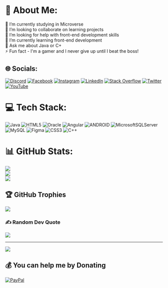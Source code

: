 # 💫 About Me:
🔭 I’m currently studying in Microverse<br>👯 I’m looking to collaborate on learning projects<br>🤝 I’m looking for help with front-end development skills<br>🌱 I’m currently learning front-end development<br>💬 Ask me about Java or C+<br>⚡ Fun fact - I'm a gamer and I never give up until I beat the boss!


## 🌐 Socials:
[![Discord](https://img.shields.io/badge/Discord-%237289DA.svg?logo=discord&logoColor=white)](https://discord.gg/https://discord.gg/wfxCVtwVsv) [![Facebook](https://img.shields.io/badge/Facebook-%231877F2.svg?logo=Facebook&logoColor=white)](https://facebook.com/jdx.elric) [![Instagram](https://img.shields.io/badge/Instagram-%23E4405F.svg?logo=Instagram&logoColor=white)](https://instagram.com/jdxelric) [![LinkedIn](https://img.shields.io/badge/LinkedIn-%230077B5.svg?logo=linkedin&logoColor=white)](https://linkedin.com/in/juan-diego-guerra-65076b1ba) [![Stack Overflow](https://img.shields.io/badge/-Stackoverflow-FE7A16?logo=stack-overflow&logoColor=white)](https://stackoverflow.com/users/20673616) [![Twitter](https://img.shields.io/badge/Twitter-%231DA1F2.svg?logo=Twitter&logoColor=white)](https://twitter.com/jdxelric147) [![YouTube](https://img.shields.io/badge/YouTube-%23FF0000.svg?logo=YouTube&logoColor=white)](https://youtube.com/@JdxElric) 

# 💻 Tech Stack:
![Java](https://img.shields.io/badge/java-%23ED8B00.svg?style=for-the-badge&logo=java&logoColor=white) ![HTML5](https://img.shields.io/badge/html5-%23E34F26.svg?style=for-the-badge&logo=html5&logoColor=white) ![Oracle](https://img.shields.io/badge/Oracle-F80000?style=for-the-badge&logo=oracle&logoColor=white) ![Angular](https://img.shields.io/badge/angular-%23DD0031.svg?style=for-the-badge&logo=angular&logoColor=white) ![ANDROID](https://img.shields.io/badge/android-%2320232a.svg?style=for-the-badge&logo=android&logoColor=%a4c639) ![MicrosoftSQLServer](https://img.shields.io/badge/Microsoft%20SQL%20Sever-CC2927?style=for-the-badge&logo=microsoft%20sql%20server&logoColor=white) ![MySQL](https://img.shields.io/badge/mysql-%2300f.svg?style=for-the-badge&logo=mysql&logoColor=white) 	![Figma](https://img.shields.io/badge/figma-%23F24E1E.svg?style=for-the-badge&logo=figma&logoColor=white) ![CSS3](https://img.shields.io/badge/css3-%231572B6.svg?style=for-the-badge&logo=css3&logoColor=white) ![C++](https://img.shields.io/badge/c++-%2300599C.svg?style=for-the-badge&logo=c%2B%2B&logoColor=white)
# 📊 GitHub Stats:
![](https://github-readme-stats.vercel.app/api?username=JuanDiegoGuerra&theme=dark&hide_border=false&include_all_commits=true&count_private=true)<br/>
![](https://github-readme-streak-stats.herokuapp.com/?user=JuanDiegoGuerra&theme=dark&hide_border=false)<br/>
![](https://github-readme-stats.vercel.app/api/top-langs/?username=JuanDiegoGuerra&theme=dark&hide_border=false&include_all_commits=true&count_private=true&layout=compact)

## 🏆 GitHub Trophies
![](https://github-profile-trophy.vercel.app/?username=JuanDiegoGuerra&theme=matrix&no-frame=false&no-bg=false&margin-w=4)

### ✍️ Random Dev Quote
![](https://quotes-github-readme.vercel.app/api?type=horizontal&theme=radical)

---
[![](https://visitcount.itsvg.in/api?id=JuanDiegoGuerra&icon=0&color=11)](https://visitcount.itsvg.in)

  ## 💰 You can help me by Donating
  [![PayPal](https://img.shields.io/badge/PayPal-00457C?style=for-the-badge&logo=paypal&logoColor=white)](https://paypal.me/jdxelric@gmail.com) 

  
<!-- Proudly created with GPRM ( https://gprm.itsvg.in ) -->

